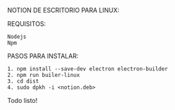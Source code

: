 NOTION DE ESCRITORIO PARA LINUX:

REQUISITOS: 

	Nodejs
	Npm

PASOS PARA INSTALAR:

	1. npm install --save-dev electron electron-builder
	2. npm run builer-linux
	3. cd dist
	4. sudo dpkh -i <notion.deb>

Todo listo! 
